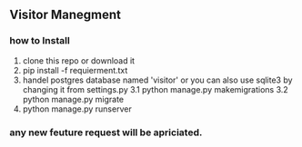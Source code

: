 ## Visitor Manegment

### how to Install

1.  clone this repo or download it
2.  pip install -f requierment.txt
3.  handel postgres database named 'visitor' or you can also use sqlite3 by changing it from settings.py
3.1 python manage.py makemigrations
3.2 python manage.py migrate
4.  python manage.py runserver

### any new feuture request will be apriciated.
